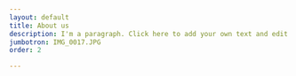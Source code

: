 ```yaml
---
layout: default
title: About us
description: I'm a paragraph. Click here to add your own text and edit me. It’s easy.
jumbotron: IMG_0017.JPG
order: 2

---
```

